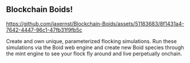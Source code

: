 ## Blockchain Boids!

https://github.com/jaxernst/Blockchain-Boids/assets/51183683/8f1431a4-7642-4447-96c1-47fb31f9fb5c

Create and own unique, parameterized flocking simulations. Run these simulations via the Boid web engine and create new Boid species through the mint engine to see your flock fly around and live perpetually onchain.
